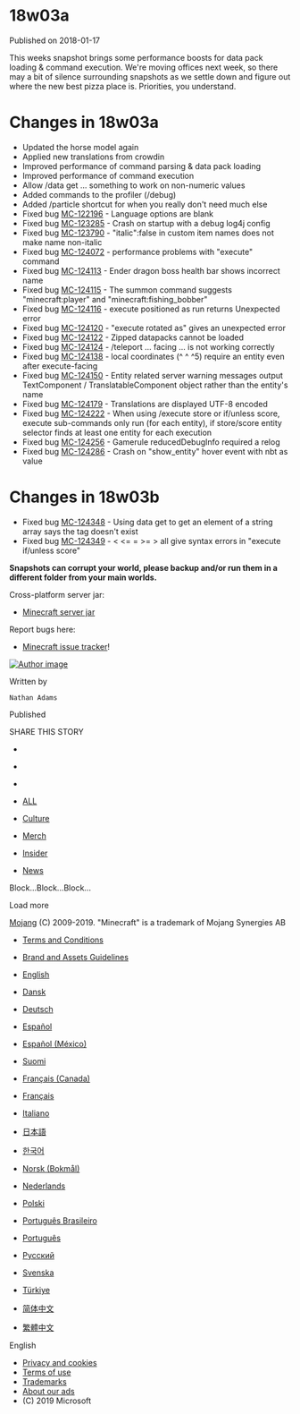 # 18w03a
Published on 2018-01-17

This weeks snapshot brings some performance boosts for data pack loading &
command execution. We're moving offices next week, so there may a bit of
silence surrounding snapshots as we settle down and figure out where the new
best pizza place is. Priorities, you understand.

#  Changes in 18w03a

  * Updated the horse model again
  * Applied new translations from crowdin
  * Improved performance of command parsing & data pack loading
  * Improved performance of command execution
  * Allow /data get ... something to work on non-numeric values
  * Added commands to the profiler (/debug)
  * Added /particle <name> <pos> shortcut for when you really don't need much else
  * Fixed bug [MC-122196](https://bugs.mojang.com/browse/MC-122196) \- Language options are blank
  * Fixed bug [MC-123285](https://bugs.mojang.com/browse/MC-123285) \- Crash on startup with a debug log4j config
  * Fixed bug [MC-123790](https://bugs.mojang.com/browse/MC-123790) \- "italic":false in custom item names does not make name non-italic
  * Fixed bug [MC-124072](https://bugs.mojang.com/browse/MC-124072) \- performance problems with "execute" command
  * Fixed bug [MC-124113](https://bugs.mojang.com/browse/MC-124113) \- Ender dragon boss health bar shows incorrect name
  * Fixed bug [MC-124115](https://bugs.mojang.com/browse/MC-124115) \- The summon command suggests "minecraft:player" and "minecraft:fishing_bobber"
  * Fixed bug [MC-124116](https://bugs.mojang.com/browse/MC-124116) \- execute positioned as <entity> run <command> returns Unexpected error
  * Fixed bug [MC-124120](https://bugs.mojang.com/browse/MC-124120) \- "execute rotated as" gives an unexpected error
  * Fixed bug [MC-124122](https://bugs.mojang.com/browse/MC-124122) \- Zipped datapacks cannot be loaded
  * Fixed bug [MC-124124](https://bugs.mojang.com/browse/MC-124124) \- /teleport ... facing ... is not working correctly
  * Fixed bug [MC-124138](https://bugs.mojang.com/browse/MC-124138) \- local coordinates (^ ^ ^5) require an entity even after execute-facing
  * Fixed bug [MC-124150](https://bugs.mojang.com/browse/MC-124150) \- Entity related server warning messages output TextComponent / TranslatableComponent object rather than the entity's name
  * Fixed bug [MC-124179](https://bugs.mojang.com/browse/MC-124179) \- Translations are displayed UTF-8 encoded
  * Fixed bug [MC-124222](https://bugs.mojang.com/browse/MC-124222) \- When using /execute store or if/unless score, execute sub-commands only run (for each entity), if store/score entity selector finds at least one entity for each execution
  * Fixed bug [MC-124256](https://bugs.mojang.com/browse/MC-124256) \- Gamerule reducedDebugInfo required a relog
  * Fixed bug [MC-124286](https://bugs.mojang.com/browse/MC-124286) \- Crash on "show_entity" hover event with nbt as value

#  Changes in 18w03b

  * Fixed bug [MC-124348](https://bugs.mojang.com/browse/MC-124348) \- Using data get to get an element of a string array says the tag doesn't exist
  * Fixed bug [MC-124349](https://bugs.mojang.com/browse/MC-124349) \- < <= = >= > all give syntax errors in "execute if/unless score"

**Snapshots can corrupt your world, please backup and/or run them in a
different folder from your main worlds.**

Cross-platform server jar:

  * [Minecraft server jar](https://launcher.mojang.com/mc/game/18w03b/server/ef8c70a7c9b88c02c64ea01d050614929b7152f6/server.jar)

Report bugs here:

  * [Minecraft issue tracker](https://bugs.mojang.com/browse/MC)!

[ ![Author
image](/content/dam/archive/d253f6cc9bc41748d2a4143064c9102d-Mojang_Avatars_302x170px_0013_Nathan_Avatar00.png)
]()

Written by

    Nathan Adams
Published

    

SHARE THIS STORY

  * [ ](https://www.facebook.com/sharer/sharer.php?u=https%3A%2F%2Fwww.minecraft.net%2Fen-us%2Farticle%2Fminecraft-snapshot-18w03a)
  * [ ](https://twitter.com/home?status=https%3A%2F%2Fwww.minecraft.net%2Fen-us%2Farticle%2Fminecraft-snapshot-18w03a)
  * [ ](https://www.reddit.com/submit?url=https%3A%2F%2Fwww.minecraft.net%2Fen-us%2Farticle%2Fminecraft-snapshot-18w03a)

  * [ALL](javascript:;)
  * [Culture](javascript:;)
  * [Merch](javascript:;)
  * [Insider](javascript:;)
  * [News](javascript:;)

Block...Block...Block...

Load more

[ ](https://mojang.com?ref=ft)

[Mojang](https://mojang.com) (C) 2009-2019. "Minecraft" is a trademark of
Mojang Synergies AB

  * [ Terms and Conditions ](https://account.mojang.com/terms?ref=ft)
  * [ Brand and Assets Guidelines ](https://account.mojang.com/terms?ref=ft#brand)

  * [English](/en-us/)
  * [Dansk](/da-dk/)
  * [Deutsch](/de-de/)
  * [Español](/es-es/)
  * [Español (México)](/es-mx/)
  * [Suomi](/fi-fi/)
  * [Français (Canada)](/fr-ca/)
  * [Français](/fr-fr/)
  * [Italiano](/it-it/)
  * [日本語](/ja-jp/)
  * [한국어](/ko-kr/)
  * [Norsk (Bokmål)](/nb-no/)
  * [Nederlands](/nl-nl/)
  * [Polski](/pl-pl/)
  * [Português Brasileiro](/pt-br/)
  * [Português](/pt-pt/)
  * [Русский](/ru-ru/)
  * [Svenska](/sv-se/)
  * [Türkiye](/tr-tr/)
  * [简体中文](/zh-hans/)
  * [繁體中文](/zh-hant/)

English

  * [Privacy and cookies](http://go.microsoft.com/fwlink/?linkid=521839)
  * [Terms of use](http://go.microsoft.com/fwlink/?linkid=206977)
  * [Trademarks](http://www.microsoft.com/trademarks)
  * [About our ads](http://choice.microsoft.com/)
  * (C) 2019 Microsoft

[ ](http://www.microsoft.com/)


